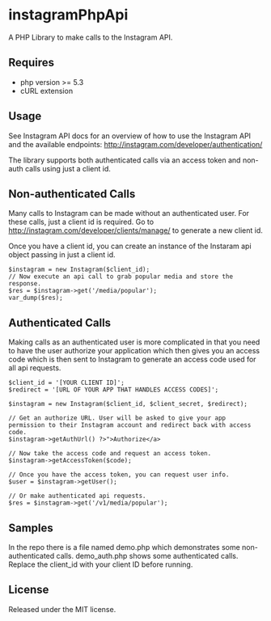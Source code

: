 instagramPhpApi
===============

A PHP Library to make calls to the Instagram API.

Requires
-----
- php version >= 5.3
- cURL extension

Usage
-----
See Instagram API docs for an overview of how to use the Instagram API and the available endpoints:
http://instagram.com/developer/authentication/

The library supports both authenticated calls via an access token and non-auth calls using just a client id.

## Non-authenticated Calls ##
Many calls to Instagram can be made without an authenticated user. For these calls, just a client id is required.
Go to http://instagram.com/developer/clients/manage/ to generate a new client id.

Once you have a client id, you can create an instance of the Instaram api object passing in just a client id.

```$client_id = '[YOUR CLIENT ID]';
$instagram = new Instagram($client_id);
// Now execute an api call to grab popular media and store the response.        
$res = $instagram->get('/media/popular');
var_dump($res);
```

## Authenticated Calls ##
Making calls as an authenticated user is more complicated in that you need to have the user authorize your application which then gives you an access code which is then sent to Instagram to generate an access code used for all api requests.
```
$client_id = '[YOUR CLIENT ID]';
$redirect = '[URL OF YOUR APP THAT HANDLES ACCESS CODES]';

$instagram = new Instagram($client_id, $client_secret, $redirect);

// Get an authorize URL. User will be asked to give your app permission to their Instagram account and redirect back with access code.
$instagram->getAuthUrl() ?>">Authorize</a>

// Now take the access code and request an access token.
$instagram->getAccessToken($code);

// Once you have the access token, you can request user info.
$user = $instagram->getUser();

// Or make authenticated api requests.
$res = $instagram->get('/v1/media/popular');
```

Samples
-----
In the repo there is a file named demo.php which demonstrates some non-authenticated calls.
demo_auth.php shows some authenticated calls. Replace the client_id with your client ID before running.

License
-----
Released under the MIT license.
